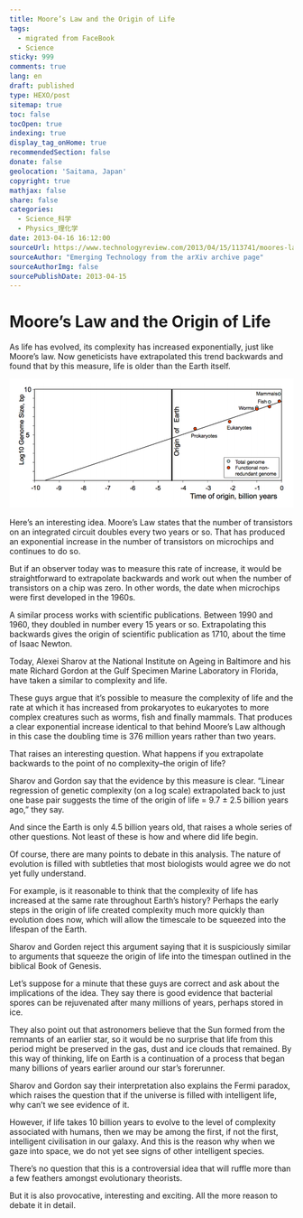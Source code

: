 ```yaml
---
title: Moore’s Law and the Origin of Life
tags:
  - migrated from FaceBook
  - Science
sticky: 999
comments: true
lang: en
draft: published
type: HEXO/post
sitemap: true
toc: false
tocOpen: true
indexing: true
display_tag_onHome: true
recommendedSection: false
donate: false
geolocation: 'Saitama, Japan'
copyright: true
mathjax: false
share: false
categories:
  - Science_科学
  - Physics_理化学
date: 2013-04-16 16:12:00
sourceUrl: https://www.technologyreview.com/2013/04/15/113741/moores-law-and-the-origin-of-life/
sourceAuthor: "Emerging Technology from the arXiv archive page"
sourceAuthorImg: false
sourcePublishDate: 2013-04-15
---
```

# Moore’s Law and the Origin of Life
 As life has evolved, its complexity has increased exponentially, just like Moore’s law. Now geneticists have extrapolated this trend backwards and found that by this measure, life is older than the Earth itself.

![Projected origin of life](./Moore%E2%80%99s-Law-and-the-Origin-of-Life/Origin_of_Life.png)

 Here’s an interesting idea. Moore’s Law states that the number of transistors on an integrated circuit doubles every two years or so. That has produced an exponential increase in the number of transistors on microchips and continues to do so.

 But if an observer today was to measure this rate of increase, it would be straightforward to extrapolate backwards and work out when the number of transistors on a chip was zero. In other words, the date when microchips were first developed in the 1960s.

 A similar process works with scientific publications. Between 1990 and 1960, they doubled in number every 15 years or so. Extrapolating this backwards gives the origin of scientific publication as 1710, about the time of Isaac Newton.

 Today, Alexei Sharov at the National Institute on Ageing in Baltimore and his mate Richard Gordon at the Gulf Specimen Marine Laboratory in Florida, have taken a similar to complexity and life.

 These guys argue that it’s possible to measure the complexity of life and the rate at which it has increased from prokaryotes to eukaryotes to more complex creatures such as worms, fish and finally mammals. That produces a clear exponential increase identical to that behind Moore’s Law although in this case the doubling time is 376 million years rather than two years.

 That raises an interesting question. What happens if you extrapolate backwards to the point of no complexity–the origin of life?

 Sharov and Gordon say that the evidence by this measure is clear. “Linear regression of genetic complexity (on a log scale) extrapolated back to just one base pair suggests the time of the origin of life = 9.7 ± 2.5 billion years ago,” they say.

 And since the Earth is only 4.5 billion years old, that raises a whole series of other questions. Not least of these is how and where did life begin.

 Of course, there are many points to debate in this analysis. The nature of evolution is filled with subtleties that most biologists would agree we do not yet fully understand.

 For example, is it reasonable to think that the complexity of life has increased at the same rate throughout Earth’s history? Perhaps the early steps in the origin of life created complexity much more quickly than evolution does now, which will allow the timescale to be squeezed into the lifespan of the Earth.

 Sharov and Gorden reject this argument saying that it is suspiciously similar to arguments that squeeze the origin of life into the timespan outlined in the biblical Book of Genesis.

 Let’s suppose for a minute that these guys are correct and ask about the implications of the idea. They say there is good evidence that bacterial spores can be rejuvenated after many millions of years, perhaps stored in ice.

 They also point out that astronomers believe that the Sun formed from the remnants of an earlier star, so it would be no surprise that life from this period might be preserved in the gas, dust and ice clouds that remained. By this way of thinking, life on Earth is a continuation of a process that began many billions of years earlier around our star’s forerunner.

 Sharov and Gordon say their interpretation also explains the Fermi paradox, which raises the question that if the universe is filled with intelligent life, why can’t we see evidence of it.

 However, if life takes 10 billion years to evolve to the level of complexity associated with humans, then we may be among the first, if not the first, intelligent civilisation in our galaxy. And this is the reason why when we gaze into space, we do not yet see signs of other intelligent species.

 There’s no question that this is a controversial idea that will ruffle more than a few feathers amongst evolutionary theorists.

 But it is also provocative, interesting and exciting. All the more reason to debate it in detail.